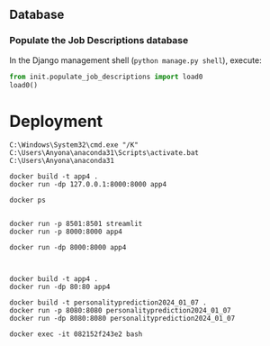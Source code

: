## Database

### Populate the Job Descriptions database

In the Django management shell (`python manage.py shell`), execute:

```python
from init.populate_job_descriptions import load0
load0()
```

# Deployment


```shell
C:\Windows\System32\cmd.exe "/K" C:\Users\Anyona\anaconda31\Scripts\activate.bat C:\Users\Anyona\anaconda31

docker build -t app4 .
docker run -dp 127.0.0.1:8000:8000 app4

docker ps


```

```shell
docker run -p 8501:8501 streamlit
docker run -p 8000:8000 app4

docker run -dp 8000:8000 app4



```


```shell
docker build -t app4 .
docker run -dp 80:80 app4
```

```shell
docker build -t personalityprediction2024_01_07 .
docker run -p 8080:8080 personalityprediction2024_01_07
docker run -dp 8080:8080 personalityprediction2024_01_07

docker exec -it 082152f243e2 bash


```




